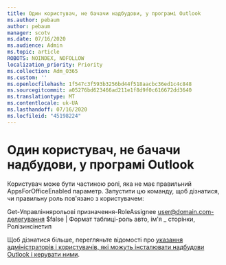 ```yaml
---
title: Один користувач, не бачачи надбудови, у програмі Outlook
ms.author: pebaum
author: pebaum
manager: scotv
ms.date: 07/16/2020
ms.audience: Admin
ms.topic: article
ROBOTS: NOINDEX, NOFOLLOW
localization_priority: Priority
ms.collection: Adm_O365
ms.custom: ''
ms.openlocfilehash: 1f547c3f593b3256bd44f518aacbc36ed1c4c848
ms.sourcegitcommit: a05276bd623466ad211e1f8d9f0c616672dd3640
ms.translationtype: MT
ms.contentlocale: uk-UA
ms.lasthandoff: 07/16/2020
ms.locfileid: "45198224"
---
```

# <a name="single-user-not-seeing-add-ins-in-outlook"></a>Один користувач, не бачачи надбудови, у програмі Outlook

Користувач може бути частиною ролі, яка не має правильний AppsForOfficeEnabled параметр. Запустити цю команду, щоб дізнатися, чи правильну роль пов'язано з користувачем:

Get-Управліннярольові призначення-RoleAssignee user@domain.com-делегування $false | Формат таблиці-роль авто, ім'я _ сторінки, Ролізинсінетип

Щоб дізнатися більше, перегляньте відомості про [указання адміністраторів і користувачів, які можуть інсталювати надбудови Outlook і керувати ними](https://docs.microsoft.com/exchange/clients-and-mobile-in-exchange-online/add-ins-for-outlook/specify-who-can-install-and-manage-add-ins).
